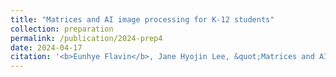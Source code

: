 ```yaml
---
title: "Matrices and AI image processing for K-12 students"
collection: preparation
permalink: /publication/2024-prep4
date: 2024-04-17
citation: '<b>Eunhye Flavin</b>, Jane Hyojin Lee, &quot;Matrices and AI image processing for K-12 students,&quot; under review, in <i>Mathematics Teacher: Learning and Teaching PK-12</i>, submitted Apr. 2024.'
---
```

